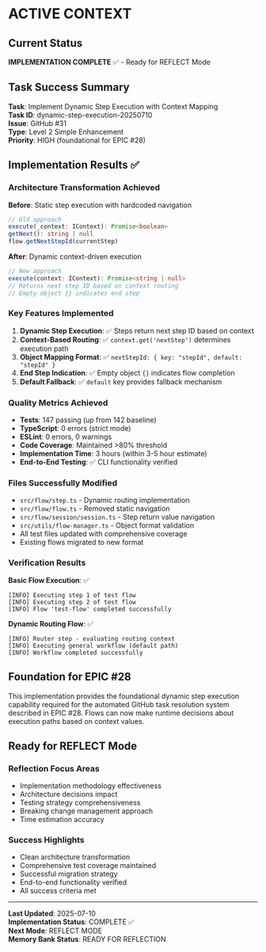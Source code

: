 # ACTIVE CONTEXT

## Current Status

**IMPLEMENTATION COMPLETE** ✅ - Ready for REFLECT Mode

## Task Success Summary

**Task**: Implement Dynamic Step Execution with Context Mapping  
**Task ID**: dynamic-step-execution-20250710  
**Issue**: GitHub #31  
**Type**: Level 2 Simple Enhancement  
**Priority**: HIGH (foundational for EPIC #28)

## Implementation Results ✅

### Architecture Transformation Achieved

**Before**: Static step execution with hardcoded navigation

```typescript
// Old approach
execute(_context: IContext): Promise<boolean>
getNext(): string | null
flow.getNextStepId(currentStep)
```

**After**: Dynamic context-driven execution

```typescript
// New approach
execute(context: IContext): Promise<string | null>
// Returns next step ID based on context routing
// Empty object {} indicates end step
```

### Key Features Implemented

1. **Dynamic Step Execution**: ✅ Steps return next step ID based on context
2. **Context-Based Routing**: ✅ `context.get('nextStep')` determines execution path
3. **Object Mapping Format**: ✅ `nextStepId: { key: "stepId", default: "stepId" }`
4. **End Step Indication**: ✅ Empty object `{}` indicates flow completion
5. **Default Fallback**: ✅ `default` key provides fallback mechanism

### Quality Metrics Achieved

- **Tests**: 147 passing (up from 142 baseline)
- **TypeScript**: 0 errors (strict mode)
- **ESLint**: 0 errors, 0 warnings
- **Code Coverage**: Maintained >80% threshold
- **Implementation Time**: 3 hours (within 3-5 hour estimate)
- **End-to-End Testing**: ✅ CLI functionality verified

### Files Successfully Modified

- `src/flow/step.ts` - Dynamic routing implementation
- `src/flow/flow.ts` - Removed static navigation
- `src/flow/session/session.ts` - Step return value navigation
- `src/utils/flow-manager.ts` - Object format validation
- All test files updated with comprehensive coverage
- Existing flows migrated to new format

### Verification Results

**Basic Flow Execution**: ✅

```
[INFO] Executing step 1 of test flow
[INFO] Executing step 2 of test flow
[INFO] Flow 'test-flow' completed successfully
```

**Dynamic Routing Flow**: ✅

```
[INFO] Router step - evaluating routing context
[INFO] Executing general workflow (default path)
[INFO] Workflow completed successfully
```

## Foundation for EPIC #28

This implementation provides the foundational dynamic step execution capability required for the automated GitHub task resolution system described in EPIC #28. Flows can now make runtime decisions about execution paths based on context values.

## Ready for REFLECT Mode

### Reflection Focus Areas

- Implementation methodology effectiveness
- Architecture decisions impact
- Testing strategy comprehensiveness
- Breaking change management approach
- Time estimation accuracy

### Success Highlights

- Clean architecture transformation
- Comprehensive test coverage maintained
- Successful migration strategy
- End-to-end functionality verified
- All success criteria met

---

**Last Updated**: 2025-07-10  
**Implementation Status**: COMPLETE ✅  
**Next Mode**: REFLECT MODE  
**Memory Bank Status**: READY FOR REFLECTION
